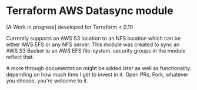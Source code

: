 # Terraform AWS Datasync module

[A Work in progress]
developed for Terraform < 0.10

Currently supports an AWS S3 location to an NFS location which can be either AWS EFS or any NFS server.
This module was created to sync an AWS S3 Bucket to an AWS EFS file-system. security groups in the module reflect that.

A more through documentation might be added later as well as functionality. depending on how much time I get to invest in it.
Open PRs, Fork, whatever you choose, you're welcome to it.
